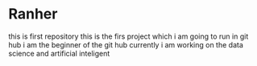 # Ranher
this is first repository 
this is the firs project which i am going to run in git hub i am the beginner of the git hub 
currently i am working on the data science and artificial inteligent
